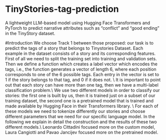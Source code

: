 # TinyStories-tag-prediction
A lightweight LLM-based model using Hugging Face Transformers and PyTorch to predict narrative attributes such as “conflict” and “good ending” in the TinyStory dataset.

#Introduction
We choose Track 1 between those proposed: our task is to predict the tags of a story that belongs to Tinystories Dataset. Each example in the dataset consists of a story and its corresponding features. First of all we need to split the training set into training and validation sets. Then we define a function which creates a label vector which encodes the tags, i.e., the function generates a vector of length 6, where each position corresponds to one of the 6 possible tags. Each entry in the vector is set to 1 if the story belongs to that tag, and 0 if it does not. \\
It is important to point out that each story can have more than one tag, then we have a multi-label classification problem.\\
We use two different models in order to classify our stories: the first one is built by us, then it is trained just on a subset of our training dataset, the second one is a pretrained model that is trained and made available by Hugging Face in their Transformers library. \\
For each of these models we need to tokenize differently our stories and choose different parameters that we need for our specific language model. In the following we explain in detail the construction and the results of these two different models.\\
Leonardo Cittadini focused more on the custom model, Laura Cangiotti and Pavao Jancijev focused more on the pretrained model.
